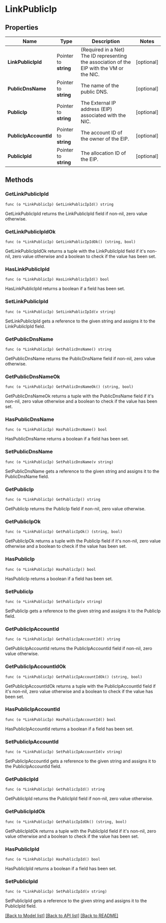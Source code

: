 # LinkPublicIp

## Properties

Name | Type | Description | Notes
------------ | ------------- | ------------- | -------------
**LinkPublicIpId** | Pointer to **string** | (Required in a Net) The ID representing the association of the EIP with the VM or the NIC. | [optional] 
**PublicDnsName** | Pointer to **string** | The name of the public DNS. | [optional] 
**PublicIp** | Pointer to **string** | The External IP address (EIP) associated with the NIC. | [optional] 
**PublicIpAccountId** | Pointer to **string** | The account ID of the owner of the EIP. | [optional] 
**PublicIpId** | Pointer to **string** | The allocation ID of the EIP. | [optional] 

## Methods

### GetLinkPublicIpId

`func (o *LinkPublicIp) GetLinkPublicIpId() string`

GetLinkPublicIpId returns the LinkPublicIpId field if non-nil, zero value otherwise.

### GetLinkPublicIpIdOk

`func (o *LinkPublicIp) GetLinkPublicIpIdOk() (string, bool)`

GetLinkPublicIpIdOk returns a tuple with the LinkPublicIpId field if it's non-nil, zero value otherwise
and a boolean to check if the value has been set.

### HasLinkPublicIpId

`func (o *LinkPublicIp) HasLinkPublicIpId() bool`

HasLinkPublicIpId returns a boolean if a field has been set.

### SetLinkPublicIpId

`func (o *LinkPublicIp) SetLinkPublicIpId(v string)`

SetLinkPublicIpId gets a reference to the given string and assigns it to the LinkPublicIpId field.

### GetPublicDnsName

`func (o *LinkPublicIp) GetPublicDnsName() string`

GetPublicDnsName returns the PublicDnsName field if non-nil, zero value otherwise.

### GetPublicDnsNameOk

`func (o *LinkPublicIp) GetPublicDnsNameOk() (string, bool)`

GetPublicDnsNameOk returns a tuple with the PublicDnsName field if it's non-nil, zero value otherwise
and a boolean to check if the value has been set.

### HasPublicDnsName

`func (o *LinkPublicIp) HasPublicDnsName() bool`

HasPublicDnsName returns a boolean if a field has been set.

### SetPublicDnsName

`func (o *LinkPublicIp) SetPublicDnsName(v string)`

SetPublicDnsName gets a reference to the given string and assigns it to the PublicDnsName field.

### GetPublicIp

`func (o *LinkPublicIp) GetPublicIp() string`

GetPublicIp returns the PublicIp field if non-nil, zero value otherwise.

### GetPublicIpOk

`func (o *LinkPublicIp) GetPublicIpOk() (string, bool)`

GetPublicIpOk returns a tuple with the PublicIp field if it's non-nil, zero value otherwise
and a boolean to check if the value has been set.

### HasPublicIp

`func (o *LinkPublicIp) HasPublicIp() bool`

HasPublicIp returns a boolean if a field has been set.

### SetPublicIp

`func (o *LinkPublicIp) SetPublicIp(v string)`

SetPublicIp gets a reference to the given string and assigns it to the PublicIp field.

### GetPublicIpAccountId

`func (o *LinkPublicIp) GetPublicIpAccountId() string`

GetPublicIpAccountId returns the PublicIpAccountId field if non-nil, zero value otherwise.

### GetPublicIpAccountIdOk

`func (o *LinkPublicIp) GetPublicIpAccountIdOk() (string, bool)`

GetPublicIpAccountIdOk returns a tuple with the PublicIpAccountId field if it's non-nil, zero value otherwise
and a boolean to check if the value has been set.

### HasPublicIpAccountId

`func (o *LinkPublicIp) HasPublicIpAccountId() bool`

HasPublicIpAccountId returns a boolean if a field has been set.

### SetPublicIpAccountId

`func (o *LinkPublicIp) SetPublicIpAccountId(v string)`

SetPublicIpAccountId gets a reference to the given string and assigns it to the PublicIpAccountId field.

### GetPublicIpId

`func (o *LinkPublicIp) GetPublicIpId() string`

GetPublicIpId returns the PublicIpId field if non-nil, zero value otherwise.

### GetPublicIpIdOk

`func (o *LinkPublicIp) GetPublicIpIdOk() (string, bool)`

GetPublicIpIdOk returns a tuple with the PublicIpId field if it's non-nil, zero value otherwise
and a boolean to check if the value has been set.

### HasPublicIpId

`func (o *LinkPublicIp) HasPublicIpId() bool`

HasPublicIpId returns a boolean if a field has been set.

### SetPublicIpId

`func (o *LinkPublicIp) SetPublicIpId(v string)`

SetPublicIpId gets a reference to the given string and assigns it to the PublicIpId field.


[[Back to Model list]](../README.md#documentation-for-models) [[Back to API list]](../README.md#documentation-for-api-endpoints) [[Back to README]](../README.md)


